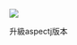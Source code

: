 [![](https://jitpack.io/v/Chee94/SiliCompressor.svg)](https://jitpack.io/#Chee94/SiliCompressor)

升級aspectj版本
